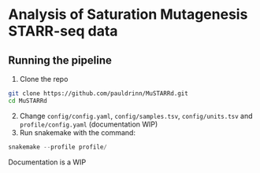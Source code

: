 Analysis of Saturation Mutagenesis STARR-seq data
===

## Running the pipeline
1. Clone the repo
```sh
git clone https://github.com/pauldrinn/MuSTARRd.git
cd MuSTARRd
```
2. Change `config/config.yaml`, `config/samples.tsv`, `config/units.tsv` and `profile/config.yaml` (documentation WIP)
3. Run snakemake with the command:
```py
snakemake --profile profile/ 
```

Documentation is a WIP
